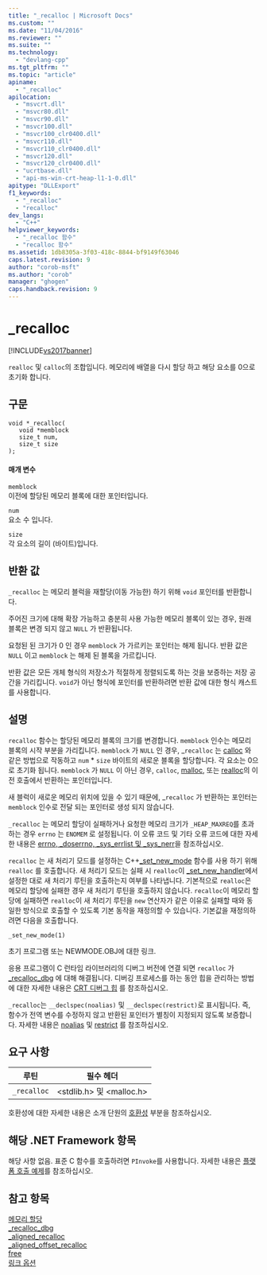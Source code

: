 ```yaml
---
title: "_recalloc | Microsoft Docs"
ms.custom: ""
ms.date: "11/04/2016"
ms.reviewer: ""
ms.suite: ""
ms.technology: 
  - "devlang-cpp"
ms.tgt_pltfrm: ""
ms.topic: "article"
apiname: 
  - "_recalloc"
apilocation: 
  - "msvcrt.dll"
  - "msvcr80.dll"
  - "msvcr90.dll"
  - "msvcr100.dll"
  - "msvcr100_clr0400.dll"
  - "msvcr110.dll"
  - "msvcr110_clr0400.dll"
  - "msvcr120.dll"
  - "msvcr120_clr0400.dll"
  - "ucrtbase.dll"
  - "api-ms-win-crt-heap-l1-1-0.dll"
apitype: "DLLExport"
f1_keywords: 
  - "_recalloc"
  - "recalloc"
dev_langs: 
  - "C++"
helpviewer_keywords: 
  - "_recalloc 함수"
  - "recalloc 함수"
ms.assetid: 1db8305a-3f03-418c-8844-bf9149f63046
caps.latest.revision: 9
author: "corob-msft"
ms.author: "corob"
manager: "ghogen"
caps.handback.revision: 9
---
```

# _recalloc
[!INCLUDE[vs2017banner](../../assembler/inline/includes/vs2017banner.md)]

`realloc` 및 `calloc`의 조합입니다.  메모리에 배열을 다시 할당 하고 해당 요소를 0으로 초기화 합니다.  
  
## 구문  
  
```  
void *_recalloc(   
   void *memblock  
   size_t num,  
   size_t size   
);  
```  
  
#### 매개 변수  
 `memblock`  
 이전에 할당된 메모리 블록에 대한 포인터입니다.  
  
 `num`  
 요소 수 입니다.  
  
 `size`  
 각 요소의 길이 \(바이트\)입니다.  
  
## 반환 값  
 `_recalloc` 는 메모리 블럭을 재할당\(이동 가능한\) 하기 위해 `void` 포인터를 반환합니다.  
  
 주어진 크기에 대해 확장 가능하고 충분히 사용 가능한 메모리 블록이 있는 경우, 원래 블록은 변경 되지 않고 `NULL` 가 반환됩니다.  
  
 요청된 된 크기가 0 인 경우 `memblock` 가 가르키는 포인터는 해제 됩니다. 반환 값은 `NULL` 이고 `memblock` 는 해제 된 블록을 가르킵니다.  
  
 반환 값은 모든 개체 형식의 저장소가 적절하게 정렬되도록 하는 것을 보증하는 저장 공간을 가리킵니다.  `void`가 아닌 형식에 포인터를 반환하려면 반환 값에 대한 형식 캐스트를 사용합니다.  
  
## 설명  
 `recalloc` 함수는 할당된 메모리 블록의 크기를 변경합니다.  `memblock` 인수는 메모리 블록의 시작 부분을 가리킵니다.  `memblock` 가 `NULL` 인 경우, \_`recalloc` 는 [calloc](../../c-runtime-library/reference/calloc.md) 와 같은 방법으로 작동하고 `num` \* `size` 바이트의 새로운 블록을 할당합니다.  각 요소는 0으로 초기화 됩니다.  `memblock` 가 `NULL` 이 아닌 경우, `calloc`, [malloc](../../c-runtime-library/reference/malloc.md), 또는 [realloc](../../c-runtime-library/reference/realloc.md)의 이전 호출에서 반환하는 포인터입니다.  
  
 새 블럭이 새로운 메모리 위치에 있을 수 있기 때문에, \_`recalloc` 가 반환하는 포인터는 `memblock` 인수로 전달 되는 포인터로 생성 되지 않습니다.  
  
 `_recalloc` 는 메모리 할당이 실패하거나 요청한 메모리 크기가 `_HEAP_MAXREQ`를 초과하는 경우 `errno` 는 `ENOMEM` 로 설정됩니다.  이 오류 코드 및 기타 오류 코드에 대한 자세한 내용은 [errno, \_doserrno, \_sys\_errlist 및 \_sys\_nerr](../../c-runtime-library/errno-doserrno-sys-errlist-and-sys-nerr.md)을 참조하십시오.  
  
 `recalloc` 는 새 처리기 모드를 설정하는 C\+\+[\_set\_new\_mode](../../c-runtime-library/reference/set-new-mode.md) 함수를 사용 하기 위해 `realloc` 를 호출합니다.  새 처리기 모드는 실패 시 `realloc`이 [\_set\_new\_handler](../../c-runtime-library/reference/set-new-handler.md)에서 설정한 대로 새 처리기 루틴을 호출하는지 여부를 나타냅니다.  기본적으로 `realloc`은 메모리 할당에 실패한 경우 새 처리기 루틴을 호출하지 않습니다.  `recalloc`이 메모리 할당에 실패하면 `realloc`이 새 처리기 루틴을 `new` 연산자가 같은 이유로 실패할 때와 동일한 방식으로 호출할 수 있도록 기본 동작을 재정의할 수 있습니다.  기본값을 재정의하려면 다음을 호출합니다.  
  
```  
_set_new_mode(1)  
```  
  
 초기 프로그램 또는 NEWMODE.OBJ에 대한 링크.  
  
 응용 프로그램이 C 런타임 라이브러리의 디버그 버전에 연결 되면 `recalloc` 가 [\_recalloc\_dbg](../../c-runtime-library/reference/recalloc-dbg.md) 에 대해 해결됩니다.  디버깅 프로세스를 하는 동안 힙을 관리하는 방법에 대한 자세한 내용은 [CRT 디버그 힙](../Topic/CRT%20Debug%20Heap%20Details.md) 를 참조하십시오.  
  
 `_recalloc`는 `__declspec(noalias)` 및 `__declspec(restrict)`로 표시됩니다. 즉, 함수가 전역 변수를 수정하지 않고 반환된 포인터가 별칭이 지정되지 않도록 보증합니다.  자세한 내용은 [noalias](../../cpp/noalias.md) 및 [restrict](../../cpp/restrict.md) 를 참조하십시오.  
  
## 요구 사항  
  
|루틴|필수 헤더|  
|--------|-----------|  
|`_recalloc`|\<stdlib.h\> 및 \<malloc.h\>|  
  
 호환성에 대한 자세한 내용은 소개 단원의 [호환성](../../c-runtime-library/compatibility.md) 부분을 참조하십시오.  
  
## 해당 .NET Framework 항목  
 해당 사항 없음. 표준 C 함수를 호출하려면 `PInvoke`를 사용합니다. 자세한 내용은 [플랫폼 호출 예제](../Topic/Platform%20Invoke%20Examples.md)를 참조하십시오.  
  
## 참고 항목  
 [메모리 할당](../../c-runtime-library/memory-allocation.md)   
 [\_recalloc\_dbg](../../c-runtime-library/reference/recalloc-dbg.md)   
 [\_aligned\_recalloc](../../c-runtime-library/reference/aligned-recalloc.md)   
 [\_aligned\_offset\_recalloc](../../c-runtime-library/reference/aligned-offset-recalloc.md)   
 [free](../../c-runtime-library/reference/free.md)   
 [링크 옵션](../../c-runtime-library/link-options.md)